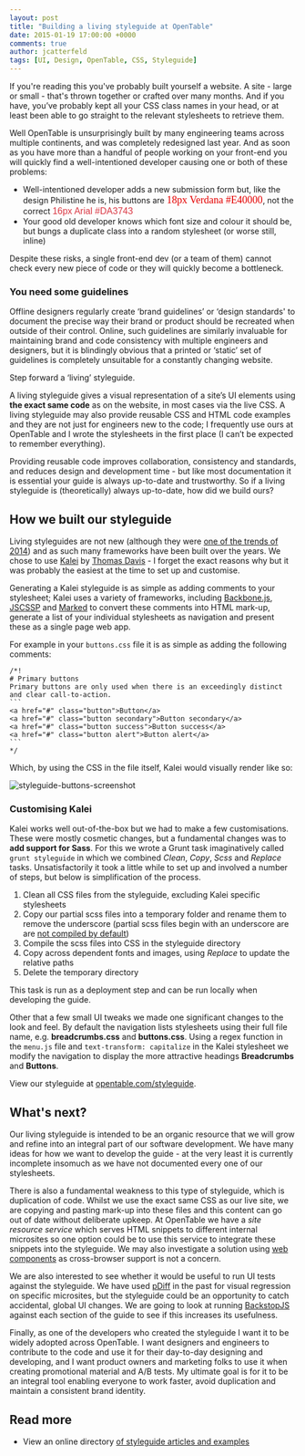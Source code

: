 ```yaml
---
layout: post
title: "Building a living styleguide at OpenTable"
date: 2015-01-19 17:00:00 +0000
comments: true
author: jcatterfeld
tags: [UI, Design, OpenTable, CSS, Styleguide]
---
```


If you're reading this you've probably built yourself a website.  A site - large or small - that's thrown together or crafted over many months.  And if you have, you’ve probably kept all your CSS class names in your head, or at least been able to go straight to the relevant stylesheets to retrieve them.

Well OpenTable is unsurprisingly built by many engineering teams across multiple continents, and was completely redesigned last year.  And as soon as you have more than a handful of people working on your front-end you will quickly find a well-intentioned developer causing one or both of these problems:

- Well-intentioned developer adds a new submission form but, like the design Philistine he is, his buttons are <span style="font-family:verdana;font-size:18px;color:#E40000;">18px Verdana #E40000</span>, not the correct <span style="font-family:arial;font-size:16px;color:#DA3743;">16px Arial #DA3743</span>
- Your good old developer knows which font size and colour it should be, but bungs a duplicate class into a random stylesheet (or worse still, inline)

Despite these risks, a single front-end dev (or a team of them) cannot check every new piece of code or they will quickly become a bottleneck.

### You need some guidelines

Offline designers regularly create ‘brand guidelines’ or ‘design standards' to document the precise way their brand or product should be recreated when outside of their control.  Online, such guidelines are similarly invaluable for maintaining brand and code consistency with multiple engineers and designers, but it is blindingly obvious that a printed or ‘static’ set of guidelines is completely unsuitable for a constantly changing website.

Step forward a ‘living’ styleguide.

A living styleguide gives a visual representation of a site’s UI elements using **the exact same code** as on the website, in most cases via the live CSS.  A living styleguide may also provide reusable CSS and HTML code examples and they are not just for engineers new to the code; I frequently use ours at OpenTable and I wrote the stylesheets in the first place (I can’t be expected to remember everything).

Providing reusable code improves collaboration, consistency and standards, and reduces design and development time - but like most documentation it is essential your guide is always up-to-date and trustworthy.  So if a living styleguide is (theoretically) always up-to-date, how did we build ours?

## How we built our styleguide

Living styleguides are not new (although they were [one of the trends of 2014](http://sideproject.io/an-exhaustive-look-at-the-year-in-web-design/#styleguides)) and as such many frameworks have been built over the years.  We chose to use [Kalei](http://kaleistyleguide.com/) by [Thomas Davis](https://github.com/thomasdavis) - I forget the exact reasons why but it was probably the easiest at the time to set up and customise.

Generating a Kalei styleguide is as simple as adding comments to your stylesheet; Kalei uses a variety of frameworks, including [Backbone.js](http://backbonejs.org/), [JSCSSP](http://www.glazman.org/JSCSSP/) and [Marked](https://github.com/chjj/marked) to convert these comments into HTML mark-up, generate a list of your individual stylesheets as navigation and present these as a single page web app.

For example in your `buttons.css` file it is as simple as adding the following comments:

	/*!
	# Primary buttons
	Primary buttons are only used when there is an exceedingly distinct and clear call-to-action.
	```
	<a href="#" class="button">Button</a>
	<a href="#" class="button secondary">Button secondary</a>
	<a href="#" class="button success">Button success</a>
	<a href="#" class="button alert">Button alert</a>
	```
	*/

Which, by using the CSS in the file itself, Kalei would visually render like so:

![styleguide-buttons-screenshot](/images/posts/styleguide-buttons-screenshot.png)

### Customising Kalei

Kalei works well out-of-the-box but we had to make a few customisations.  These were mostly cosmetic changes, but a fundamental changes was to **add support for Sass**.  For this we wrote a Grunt task imaginatively called `grunt styleguide` in which we combined _Clean_, _Copy_, _Scss_ and _Replace_ tasks.  Unsatisfactorily it took a little while to set up and involved a number of steps, but below is simplification of the process.

1. Clean all CSS files from the styleguide, excluding Kalei specific stylesheets
1. Copy our partial scss files into a temporary folder and rename them to remove the underscore (partial scss files begin with an underscore are are [not compiled by default](http://sass-lang.com/documentation/file.SASS_REFERENCE.html#partials))
1. Compile the scss files into CSS in the styleguide directory
1. Copy across dependent fonts and images, using _Replace_ to update the relative paths
1. Delete the temporary directory

This task is run as a deployment step and can be run locally when developing the guide.

Other that a few small UI tweaks we made one significant changes to the look and feel.  By default the navigation lists stylesheets using their full file name, e.g. **breadcrumbs.css** and **buttons.css**.  Using a regex function in the `menu.js` file and `text-transform: capitalize` in the Kalei stylesheet we modify the navigation to display the more attractive headings **Breadcrumbs** and **Buttons**.

View our styleguide at <a href="http://www.opentable.com/styleguide" target="_blank">opentable.com/styleguide</a>.

## What's next?

Our living styleguide is intended to be an organic resource that we will grow and refine into an integral part of our software development.  We have many ideas for how we want to develop the guide - at the very least it is currently incomplete insomuch as we have not documented every one of our stylesheets.

There is also a fundamental weakness to this type of styleguide, which is duplication of code.  Whilst we use the exact same CSS as our live site, we are copying and pasting mark-up into these files and this content can go out of date without deliberate upkeep.  At OpenTable we have a _site resource service_ which serves HTML snippets to different internal microsites so one option could be to use this service to integrate these snippets into the styleguide.  We may also investigate a solution using [web components](http://webcomponents.org/) as cross-browser support is not a concern.

We are also interested to see whether it would be useful to run UI tests against the styleguide. We have used [pDiff](http://pdiff.sourceforge.net/) in the past for visual regression on specific microsites, but the styleguide could be an opportunity to catch accidental, global UI changes.  We are going to look at running [BackstopJS](https://garris.github.io/BackstopJS/) against each section of the guide to see if this increases its usefulness.

Finally, as one of the developers who created the styleguide I want it to be widely adopted across OpenTable. I want designers and engineers to contribute to the code and use it for their day-to-day designing and developing, and I want product owners and marketing folks to use it when creating promotional material and A/B tests.  My ultimate goal is for it to be an integral tool enabling everyone to work faster, avoid duplication and maintain a consistent brand identity.

## Read more

- View an online directory [of styleguide articles and examples](http://styleguides.io/)
<!-- - Join us - [apply for our senior front-end engineer role at OpenTable, London.](https://hire.jobvite.com/Jobvite/Job.aspx?b=nlsWXpwA&j=oXeiYfwb) -->
